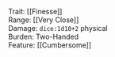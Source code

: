 Trait: [[Finesse]]  
Range: [[Very Close]]  
Damage: `dice:1d10+2` physical  
Burden: Two-Handed  
Feature: [[Cumbersome]]
